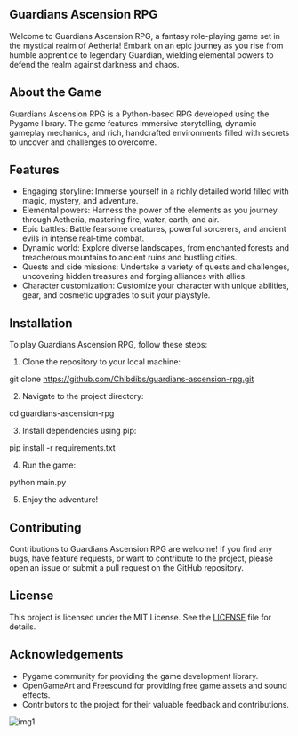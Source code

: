 ## Guardians Ascension RPG ##

Welcome to Guardians Ascension RPG, a fantasy role-playing game set in the mystical realm of Aetheria! Embark on an epic journey as you rise from humble apprentice to legendary Guardian, wielding elemental powers to defend the realm against darkness and chaos.

## About the Game

Guardians Ascension RPG is a Python-based RPG developed using the Pygame library. The game features immersive storytelling, dynamic gameplay mechanics, and rich, handcrafted environments filled with secrets to uncover and challenges to overcome.

## Features

- Engaging storyline: Immerse yourself in a richly detailed world filled with magic, mystery, and adventure.
- Elemental powers: Harness the power of the elements as you journey through Aetheria, mastering fire, water, earth, and air.
- Epic battles: Battle fearsome creatures, powerful sorcerers, and ancient evils in intense real-time combat.
- Dynamic world: Explore diverse landscapes, from enchanted forests and treacherous mountains to ancient ruins and bustling cities.
- Quests and side missions: Undertake a variety of quests and challenges, uncovering hidden treasures and forging alliances with allies.
- Character customization: Customize your character with unique abilities, gear, and cosmetic upgrades to suit your playstyle.

## Installation

To play Guardians Ascension RPG, follow these steps:

1. Clone the repository to your local machine:

git clone https://github.com/Chibdibs/guardians-ascension-rpg.git

2. Navigate to the project directory:

cd guardians-ascension-rpg

3. Install dependencies using pip:

pip install -r requirements.txt

4. Run the game:

python main.py

5. Enjoy the adventure!

## Contributing

Contributions to Guardians Ascension RPG are welcome! If you find any bugs, have feature requests, or want to contribute to the project, please open an issue or submit a pull request on the GitHub repository.

## License

This project is licensed under the MIT License. See the [LICENSE](LICENSE) file for details.

## Acknowledgements

- Pygame community for providing the game development library.
- OpenGameArt and Freesound for providing free game assets and sound effects.
- Contributors to the project for their valuable feedback and contributions.

![img1](https://github.com/Chibdibs/Guardians_Ascension_RPG/assets/9670771/6b45325a-7db7-4aad-9cab-09660a363ccf)
